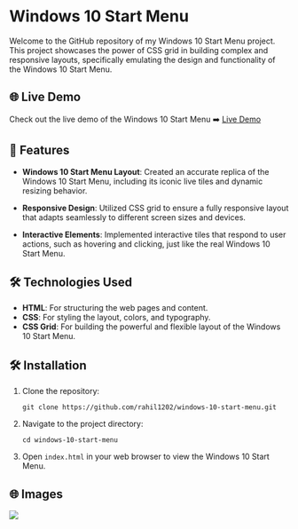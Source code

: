 # Windows 10 Start Menu

Welcome to the GitHub repository of my Windows 10 Start Menu project. This project showcases the power of CSS grid in building complex and responsive layouts, specifically emulating the design and functionality of the Windows 10 Start Menu.

## 🌐 Live Demo

Check out the live demo of the Windows 10 Start Menu ➡️ [Live Demo](https://window10-start-menu-rahil1202.netlify.app/)

## 🚀 Features

- **Windows 10 Start Menu Layout**: Created an accurate replica of the Windows 10 Start Menu, including its iconic live tiles and dynamic resizing behavior.

- **Responsive Design**: Utilized CSS grid to ensure a fully responsive layout that adapts seamlessly to different screen sizes and devices.

- **Interactive Elements**: Implemented interactive tiles that respond to user actions, such as hovering and clicking, just like the real Windows 10 Start Menu.

## 🛠️ Technologies Used

- **HTML**: For structuring the web pages and content.
- **CSS**: For styling the layout, colors, and typography.
- **CSS Grid**: For building the powerful and flexible layout of the Windows 10 Start Menu.


## 🛠️ Installation

1. Clone the repository:
   ```
   git clone https://github.com/rahil1202/windows-10-start-menu.git
   ```

2. Navigate to the project directory:
   ```
   cd windows-10-start-menu
   ```

3. Open `index.html` in your web browser to view the Windows 10 Start Menu.

## 🌐 Images

<img src="https://user-images.githubusercontent.com/62628408/128295307-331fd05d-e817-454e-a08a-a55f384c2f6f.png">
